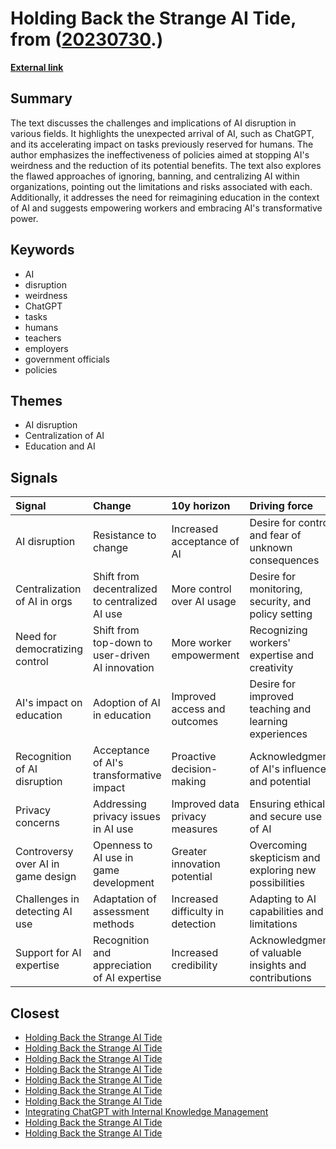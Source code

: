 # __Holding Back the Strange AI Tide__, from ([20230730](https://kghosh.substack.com/p/20230730).)

__[External link](https://www.oneusefulthing.org/p/on-holding-back-the-strange-ai-tide?utm_source=substack&utm_medium=email)__



## Summary

The text discusses the challenges and implications of AI disruption in various fields. It highlights the unexpected arrival of AI, such as ChatGPT, and its accelerating impact on tasks previously reserved for humans. The author emphasizes the ineffectiveness of policies aimed at stopping AI's weirdness and the reduction of its potential benefits. The text also explores the flawed approaches of ignoring, banning, and centralizing AI within organizations, pointing out the limitations and risks associated with each. Additionally, it addresses the need for reimagining education in the context of AI and suggests empowering workers and embracing AI's transformative power.

## Keywords

* AI
* disruption
* weirdness
* ChatGPT
* tasks
* humans
* teachers
* employers
* government officials
* policies

## Themes

* AI disruption
* Centralization of AI
* Education and AI

## Signals

| Signal                             | Change                                           | 10y horizon                       | Driving force                                         |
|:-----------------------------------|:-------------------------------------------------|:----------------------------------|:------------------------------------------------------|
| AI disruption                      | Resistance to change                             | Increased acceptance of AI        | Desire for control and fear of unknown consequences   |
| Centralization of AI in orgs       | Shift from decentralized to centralized AI use   | More control over AI usage        | Desire for monitoring, security, and policy setting   |
| Need for democratizing control     | Shift from top-down to user-driven AI innovation | More worker empowerment           | Recognizing workers' expertise and creativity         |
| AI's impact on education           | Adoption of AI in education                      | Improved access and outcomes      | Desire for improved teaching and learning experiences |
| Recognition of AI disruption       | Acceptance of AI's transformative impact         | Proactive decision-making         | Acknowledgment of AI's influence and potential        |
| Privacy concerns                   | Addressing privacy issues in AI use              | Improved data privacy measures    | Ensuring ethical and secure use of AI                 |
| Controversy over AI in game design | Openness to AI use in game development           | Greater innovation potential      | Overcoming skepticism and exploring new possibilities |
| Challenges in detecting AI use     | Adaptation of assessment methods                 | Increased difficulty in detection | Adapting to AI capabilities and limitations           |
| Support for AI expertise           | Recognition and appreciation of AI expertise     | Increased credibility             | Acknowledgment of valuable insights and contributions |

## Closest

* [Holding Back the Strange AI Tide](5a06b540b77553f7524f17711d73eec4)
* [Holding Back the Strange AI Tide](5a06b540b77553f7524f17711d73eec4)
* [Holding Back the Strange AI Tide](5a06b540b77553f7524f17711d73eec4)
* [Holding Back the Strange AI Tide](5a06b540b77553f7524f17711d73eec4)
* [Holding Back the Strange AI Tide](5a06b540b77553f7524f17711d73eec4)
* [Holding Back the Strange AI Tide](5a06b540b77553f7524f17711d73eec4)
* [Holding Back the Strange AI Tide](5a06b540b77553f7524f17711d73eec4)
* [Integrating ChatGPT with Internal Knowledge Management](977ac6628e9192d07524905819496121)
* [Holding Back the Strange AI Tide](5a06b540b77553f7524f17711d73eec4)
* [Holding Back the Strange AI Tide](5a06b540b77553f7524f17711d73eec4)